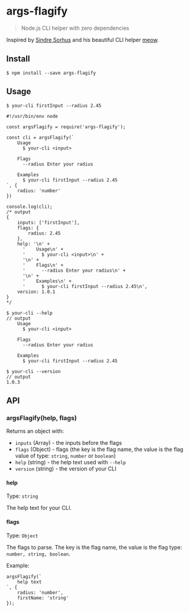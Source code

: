 # args-flagify

> Node.js CLI helper with zero dependencies

Inspired by [Sindre Sorhus](https://github.com/sindresorhus) and his beautiful CLI helper [meow](https://github.com/sindresorhus/meow).

## Install

```
$ npm install --save args-flagify
```

## Usage

```
$ your-cli firstInput --radius 2.45
```

```
#!/usr/bin/env node

const argsFlagify = require('args-flagify');

const cli = argsFlagify(`
    Usage
      $ your-cli <input>

    Flags
      --radius Enter your radius

    Examples
      $ your-cli firstInput --radius 2.45
`, {
    radius: 'number'
})

console.log(cli);
/* output
{
    inputs: ['firstInput'],
    flags: {
        radius: 2.45
    },
    help: '\n' +
      '    Usage\n' +
      '      $ your-cli <input>\n' +
      '\n' +
      '    Flags\n' +
      '      --radius Enter your radius\n' +
      '\n' +
      '    Examples\n' +
      '      $ your-cli firstInput --radius 2.45\n',
    version: 1.0.1
}
*/
```

```
$ your-cli --help
// output
    Usage
      $ your-cli <input>

    Flags
      --radius Enter your radius

    Examples
      $ your-cli firstInput --radius 2.45
```

```
$ your-cli --version
// output
1.0.3
```

## API

### argsFlagify(help, flags)

Returns an object with:

-   `inputs` (Array) - the inputs before the flags
-   `flags` (Object) - flags (the key is the flag name, the value is the flag value of type: `string`, `number` or `boolean`)
-   `help` (string) - the help text used with `--help`
-   `version` (string) - the version of your CLI

#### help

Type: `string`

The help text for your CLI.

#### flags

Type: `Object`

The flags to parse. The key is the flag name, the value is the flag type: `number, string, boolean`.

Example:

```
argsFlagify(`
    help text
`, {
    radius: 'number',
    firstName: 'string'
});
```
